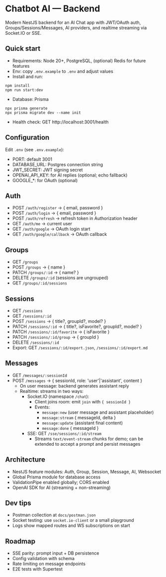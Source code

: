 # Chatbot AI — Backend

Modern NestJS backend for an AI Chat app with JWT/OAuth auth, Groups/Sessions/Messages, AI providers, and realtime streaming via Socket.IO or SSE.

## Quick start

- Requirements: Node 20+, PostgreSQL, (optional) Redis for future features
- Env: copy `.env.example` to `.env` and adjust values
- Install and run:

```
npm install
npm run start:dev
```

- Database: Prisma

```
npx prisma generate
npx prisma migrate dev --name init
```

- Health check: GET http://localhost:3001/health

## Configuration

Edit `.env` (see `.env.example`):
- PORT: default 3001
- DATABASE_URL: Postgres connection string
- JWT_SECRET: JWT signing secret
- OPENAI_API_KEY: for AI replies (optional; echo fallback)
- GOOGLE_*: for OAuth (optional)

## Auth

- POST `/auth/register` → { email, password }
- POST `/auth/login` → { email, password }
- POST `/auth/refresh` → refresh token in Authorization header
- GET `/auth/me` → current user
- GET `/auth/google` → OAuth login start
- GET `/auth/google/callback` → OAuth callback

## Groups

- GET `/groups`
- POST `/groups` → { name }
- PATCH `/groups/:id` → { name? }
- DELETE `/groups/:id` (sessions are ungrouped)
- GET `/groups/:id/sessions`

## Sessions

- GET `/sessions`
- GET `/sessions/:id`
- POST `/sessions` → { title?, groupId?, model? }
- PATCH `/sessions/:id` → { title?, isFavorite?, groupId?, model? }
- PATCH `/sessions/:id/favorite` → { isFavorite }
- PATCH `/sessions/:id/group` → { groupId }
- DELETE `/sessions/:id`
- Export: GET `/sessions/:id/export.json`, `/sessions/:id/export.md`

## Messages

- GET `/messages/:sessionId`
- POST `/messages` → { sessionId, role: 'user'|'assistant', content }
  - On user message: backend generates assistant reply
  - Realtime: streams in two ways:
    - Socket.IO (namespace `/chat`):
      - Client joins room: emit `join` with `{ sessionId }`
      - Events:
        - `message:new` (user message and assistant placeholder)
        - `message:stream` { messageId, delta }
        - `message:update` (assistant final content)
        - `message:done` { messageId }
    - SSE: GET `/sse/sessions/:id/stream`
      - Streams `text/event-stream` chunks for demo; can be extended to accept a prompt and persist messages

## Architecture

- NestJS feature modules: Auth, Group, Session, Message, AI, Websocket
- Global Prisma module for database access
- ValidationPipe enabled globally; CORS enabled
- OpenAI SDK for AI (streaming + non-streaming)

## Dev tips

- Postman collection at `docs/postman.json`
- Socket testing: use `socket.io-client` or a small playground
- Logs show mapped routes and WS subscriptions on start

## Roadmap

- SSE parity: prompt input + DB persistence
- Config validation with schema
- Rate limiting on message endpoints
- E2E tests with Supertest
